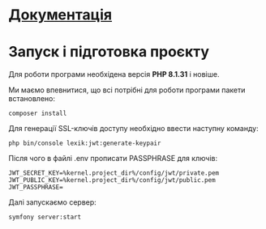 # [Документація](https://documenter.getpostman.com/view/42357815/2sAYXEEdQM)

# Запуск і підготовка проєкту
Для роботи програми необхідена версія **PHP 8.1.31** і новіше.

Ми маємо впевнитися, що всі потрібні для роботи програми пакети встановлено:
```
composer install
```
Для генерації SSL-ключів доступу необхідно ввести наступну команду:
```
php bin/console lexik:jwt:generate-keypair
```
Після чого в файлі .env прописати PASSPHRASE для ключів:
```
JWT_SECRET_KEY=%kernel.project_dir%/config/jwt/private.pem
JWT_PUBLIC_KEY=%kernel.project_dir%/config/jwt/public.pem
JWT_PASSPHRASE=
```
Далі запускаємо сервер:
```
symfony server:start
```
